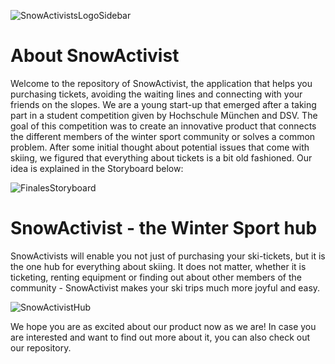    ![SnowActivistsLogoSidebar](https://user-images.githubusercontent.com/72878620/102064995-485a6700-3df8-11eb-918f-7b73ea1a81d5.png)

# About SnowActivist
Welcome to the repository of SnowActivist, the application that helps you purchasing tickets, avoiding the waiting lines and connecting with your friends on the slopes. We are a young start-up that emerged after a taking part in a student competition given by Hochschule München and DSV. The goal of this competition was  to create an innovative product that connects the different members of the winter sport community or solves a common problem. After some initial thought about potential issues that come with skiing, we figured that everything about tickets is a bit old fashioned. Our idea is explained in the Storyboard below:

![FinalesStoryboard](https://user-images.githubusercontent.com/72878620/102063145-f0bafc00-3df5-11eb-8399-56427acc96d4.jpg)

# SnowActivist - the Winter Sport hub
SnowActivists will enable you not just of purchasing your ski-tickets, but it is the one hub for everything about skiing. It does not matter, whether it is ticketing, renting equipment or finding out about other members of the community - SnowActivist makes your ski trips much more joyful and easy.

![SnowActivistHub](https://user-images.githubusercontent.com/72878620/102143946-00255e00-3e65-11eb-8b19-cc1660b6b763.jpg)

We hope you are as excited about our product now as we are! In case you are interested and want to find out more about it, you can also check out our repository.
